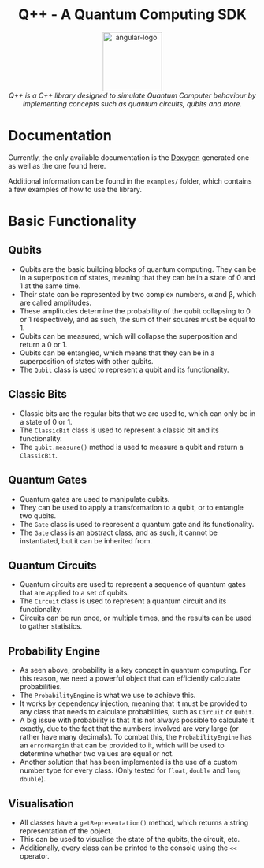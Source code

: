 <h1 align="center">
    Q++ - A Quantum Computing SDK
</h1>

<p align="center">
  <img src="https://mariodeaconescu.com/assets/q++.svg" alt="angular-logo" width="120px" height="120px"/>
  <br>
<i>
Q++ is a C++ library designed to simulate Quantum Computer behaviour by implementing concepts such as quantum circuits, qubits and more.
</i>
  <br>
</p>

# Documentation

Currently, the only available documentation is the [Doxygen](https://www.doxygen.nl/index.html) generated one as well as the one found here.

Additional information can be found in the ```examples/``` folder, which contains a few examples of how to use the library.

# Basic Functionality

## Qubits

- Qubits are the basic building blocks of quantum computing. 
  They can be in a superposition of states, meaning that they can be in a state of 0 and 1 at the same time.
- Their state can be represented by two complex numbers, α and β, which are called amplitudes.
- These amplitudes determine the probability of the qubit collapsing to 0 or 1 respectively, and as such, the sum of their squares must be equal to 1.
- Qubits can be measured, which will collapse the superposition and return a 0 or 1.
- Qubits can be entangled, which means that they can be in a superposition of states with other qubits.
- The ```Qubit``` class is used to represent a qubit and its functionality.

## Classic Bits

- Classic bits are the regular bits that we are used to, which can only be in a state of 0 or 1.
- The ```ClassicBit``` class is used to represent a classic bit and its functionality.
- The ```qubit.measure()``` method is used to measure a qubit and return a ```ClassicBit```.

## Quantum Gates

- Quantum gates are used to manipulate qubits.
- They can be used to apply a transformation to a qubit, or to entangle two qubits.
- The ```Gate``` class is used to represent a quantum gate and its functionality.
- The ```Gate``` class is an abstract class, and as such, it cannot be instantiated, but it can be inherited from.

## Quantum Circuits

- Quantum circuits are used to represent a sequence of quantum gates that are applied to a set of qubits.
- The ```Circuit``` class is used to represent a quantum circuit and its functionality.
- Circuits can be run once, or multiple times, and the results can be used to gather statistics.

## Probability Engine

- As seen above, probability is a key concept in quantum computing. For this reason, we need a powerful object that can efficiently calculate probabilities.
- The ```ProbabilityEngine``` is what we use to achieve this.
- It works by dependency injection, meaning that it must be provided to any class that needs to calculate probabilities, such as ```Circuit``` or ```Qubit```.
- A big issue with probability is that it is not always possible to calculate it exactly, due to the fact that the numbers involved are very large (or rather have many decimals).
  To combat this, the ```ProbabilityEngine``` has an ```errorMargin``` that can be provided to it, which will be used to determine whether two values are equal or not.
- Another solution that has been implemented is the use of a custom number type for every class. (Only tested for ```float```, ```double``` and ```long double```).

## Visualisation

- All classes have a ```getRepresentation()``` method, which returns a string representation of the object.
- This can be used to visualise the state of the qubits, the circuit, etc.
- Additionally, every class can be printed to the console using the ```<<``` operator.
